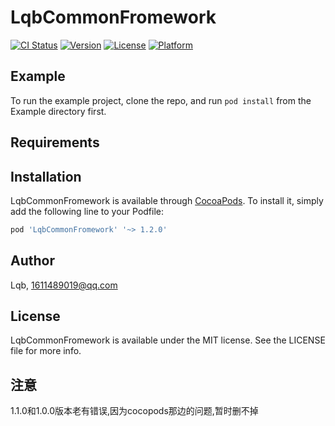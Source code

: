 # LqbCommonFromework

[![CI Status](https://img.shields.io/travis/Lqb/LqbCommonFromework.svg?style=flat)](https://travis-ci.org/Lqb/LqbCommonFromework)
[![Version](https://img.shields.io/cocoapods/v/LqbCommonFromework.svg?style=flat)](https://cocoapods.org/pods/LqbCommonFromework)
[![License](https://img.shields.io/cocoapods/l/LqbCommonFromework.svg?style=flat)](https://cocoapods.org/pods/LqbCommonFromework)
[![Platform](https://img.shields.io/cocoapods/p/LqbCommonFromework.svg?style=flat)](https://cocoapods.org/pods/LqbCommonFromework)

## Example

To run the example project, clone the repo, and run `pod install` from the Example directory first.

## Requirements

## Installation

LqbCommonFromework is available through [CocoaPods](https://cocoapods.org). To install
it, simply add the following line to your Podfile:

```ruby
pod 'LqbCommonFromework' '~> 1.2.0'
```

## Author

Lqb, 1611489019@qq.com

## License

LqbCommonFromework is available under the MIT license. See the LICENSE file for more info.


## 注意
1.1.0和1.0.0版本老有错误,因为cocopods那边的问题,暂时删不掉
